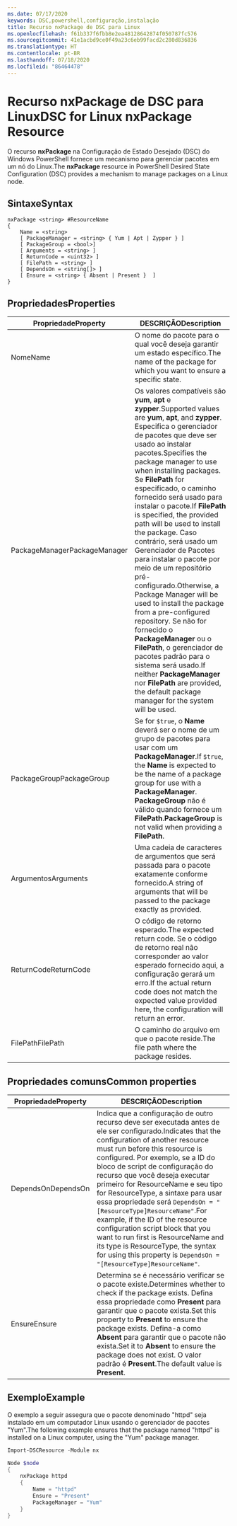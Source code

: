 ```yaml
---
ms.date: 07/17/2020
keywords: DSC,powershell,configuração,instalação
title: Recurso nxPackage de DSC para Linux
ms.openlocfilehash: f61b337f6fbb8e2ea48128642874f050787fc576
ms.sourcegitcommit: 41e1acbd9ce0f49a23c6eb99facd2c280d836836
ms.translationtype: HT
ms.contentlocale: pt-BR
ms.lasthandoff: 07/18/2020
ms.locfileid: "86464478"
---
```

# <a name="dsc-for-linux-nxpackage-resource"></a><span data-ttu-id="57486-103">Recurso nxPackage de DSC para Linux</span><span class="sxs-lookup"><span data-stu-id="57486-103">DSC for Linux nxPackage Resource</span></span>

<span data-ttu-id="57486-104">O recurso **nxPackage** na Configuração de Estado Desejado (DSC) do Windows PowerShell fornece um mecanismo para gerenciar pacotes em um nó do Linux.</span><span class="sxs-lookup"><span data-stu-id="57486-104">The **nxPackage** resource in PowerShell Desired State Configuration (DSC) provides a mechanism to manage packages on a Linux node.</span></span>

## <a name="syntax"></a><span data-ttu-id="57486-105">Sintaxe</span><span class="sxs-lookup"><span data-stu-id="57486-105">Syntax</span></span>

```Syntax
nxPackage <string> #ResourceName
{
    Name = <string>
    [ PackageManager = <string> { Yum | Apt | Zypper } ]
    [ PackageGroup = <bool>]
    [ Arguments = <string> ]
    [ ReturnCode = <uint32> ]
    [ FilePath = <string> ]
    [ DependsOn = <string[]> ]
    [ Ensure = <string> { Absent | Present }  ]
}
```

## <a name="properties"></a><span data-ttu-id="57486-106">Propriedades</span><span class="sxs-lookup"><span data-stu-id="57486-106">Properties</span></span>

|<span data-ttu-id="57486-107">Propriedade</span><span class="sxs-lookup"><span data-stu-id="57486-107">Property</span></span> |<span data-ttu-id="57486-108">DESCRIÇÃO</span><span class="sxs-lookup"><span data-stu-id="57486-108">Description</span></span> |
|---|---|
|<span data-ttu-id="57486-109">Nome</span><span class="sxs-lookup"><span data-stu-id="57486-109">Name</span></span> |<span data-ttu-id="57486-110">O nome do pacote para o qual você deseja garantir um estado específico.</span><span class="sxs-lookup"><span data-stu-id="57486-110">The name of the package for which you want to ensure a specific state.</span></span> |
|<span data-ttu-id="57486-111">PackageManager</span><span class="sxs-lookup"><span data-stu-id="57486-111">PackageManager</span></span> |<span data-ttu-id="57486-112">Os valores compatíveis são **yum**, **apt** e **zypper**.</span><span class="sxs-lookup"><span data-stu-id="57486-112">Supported values are **yum**, **apt**, and **zypper**.</span></span> <span data-ttu-id="57486-113">Especifica o gerenciador de pacotes que deve ser usado ao instalar pacotes.</span><span class="sxs-lookup"><span data-stu-id="57486-113">Specifies the package manager to use when installing packages.</span></span> <span data-ttu-id="57486-114">Se **FilePath** for especificado, o caminho fornecido será usado para instalar o pacote.</span><span class="sxs-lookup"><span data-stu-id="57486-114">If **FilePath** is specified, the provided path will be used to install the package.</span></span> <span data-ttu-id="57486-115">Caso contrário, será usado um Gerenciador de Pacotes para instalar o pacote por meio de um repositório pré-configurado.</span><span class="sxs-lookup"><span data-stu-id="57486-115">Otherwise, a Package Manager will be used to install the package from a pre-configured repository.</span></span> <span data-ttu-id="57486-116">Se não for fornecido o **PackageManager** ou o **FilePath**, o gerenciador de pacotes padrão para o sistema será usado.</span><span class="sxs-lookup"><span data-stu-id="57486-116">If neither **PackageManager** nor **FilePath** are provided, the default package manager for the system will be used.</span></span> |
|<span data-ttu-id="57486-117">PackageGroup</span><span class="sxs-lookup"><span data-stu-id="57486-117">PackageGroup</span></span> |<span data-ttu-id="57486-118">Se for `$true`, o **Name** deverá ser o nome de um grupo de pacotes para usar com um **PackageManager**.</span><span class="sxs-lookup"><span data-stu-id="57486-118">If `$true`, the **Name** is expected to be the name of a package group for use with a **PackageManager**.</span></span> <span data-ttu-id="57486-119">**PackageGroup** não é válido quando fornece um **FilePath**.</span><span class="sxs-lookup"><span data-stu-id="57486-119">**PackageGroup** is not valid when providing a **FilePath**.</span></span> |
|<span data-ttu-id="57486-120">Argumentos</span><span class="sxs-lookup"><span data-stu-id="57486-120">Arguments</span></span> |<span data-ttu-id="57486-121">Uma cadeia de caracteres de argumentos que será passada para o pacote exatamente conforme fornecido.</span><span class="sxs-lookup"><span data-stu-id="57486-121">A string of arguments that will be passed to the package exactly as provided.</span></span> |
|<span data-ttu-id="57486-122">ReturnCode</span><span class="sxs-lookup"><span data-stu-id="57486-122">ReturnCode</span></span> |<span data-ttu-id="57486-123">O código de retorno esperado.</span><span class="sxs-lookup"><span data-stu-id="57486-123">The expected return code.</span></span> <span data-ttu-id="57486-124">Se o código de retorno real não corresponder ao valor esperado fornecido aqui, a configuração gerará um erro.</span><span class="sxs-lookup"><span data-stu-id="57486-124">If the actual return code does not match the expected value provided here, the configuration will return an error.</span></span> |
|<span data-ttu-id="57486-125">FilePath</span><span class="sxs-lookup"><span data-stu-id="57486-125">FilePath</span></span> |<span data-ttu-id="57486-126">O caminho do arquivo em que o pacote reside.</span><span class="sxs-lookup"><span data-stu-id="57486-126">The file path where the package resides.</span></span> |

## <a name="common-properties"></a><span data-ttu-id="57486-127">Propriedades comuns</span><span class="sxs-lookup"><span data-stu-id="57486-127">Common properties</span></span>

|<span data-ttu-id="57486-128">Propriedade</span><span class="sxs-lookup"><span data-stu-id="57486-128">Property</span></span> |<span data-ttu-id="57486-129">DESCRIÇÃO</span><span class="sxs-lookup"><span data-stu-id="57486-129">Description</span></span> |
|---|---|
|<span data-ttu-id="57486-130">DependsOn</span><span class="sxs-lookup"><span data-stu-id="57486-130">DependsOn</span></span> |<span data-ttu-id="57486-131">Indica que a configuração de outro recurso deve ser executada antes de ele ser configurado.</span><span class="sxs-lookup"><span data-stu-id="57486-131">Indicates that the configuration of another resource must run before this resource is configured.</span></span> <span data-ttu-id="57486-132">Por exemplo, se a ID do bloco de script de configuração do recurso que você deseja executar primeiro for ResourceName e seu tipo for ResourceType, a sintaxe para usar essa propriedade será `DependsOn = "[ResourceType]ResourceName"`.</span><span class="sxs-lookup"><span data-stu-id="57486-132">For example, if the ID of the resource configuration script block that you want to run first is ResourceName and its type is ResourceType, the syntax for using this property is `DependsOn = "[ResourceType]ResourceName"`.</span></span> |
|<span data-ttu-id="57486-133">Ensure</span><span class="sxs-lookup"><span data-stu-id="57486-133">Ensure</span></span> |<span data-ttu-id="57486-134">Determina se é necessário verificar se o pacote existe.</span><span class="sxs-lookup"><span data-stu-id="57486-134">Determines whether to check if the package exists.</span></span> <span data-ttu-id="57486-135">Defina essa propriedade como **Present** para garantir que o pacote exista.</span><span class="sxs-lookup"><span data-stu-id="57486-135">Set this property to **Present** to ensure the package exists.</span></span> <span data-ttu-id="57486-136">Defina-a como **Absent** para garantir que o pacote não exista.</span><span class="sxs-lookup"><span data-stu-id="57486-136">Set it to **Absent** to ensure the package does not exist.</span></span> <span data-ttu-id="57486-137">O valor padrão é **Present**.</span><span class="sxs-lookup"><span data-stu-id="57486-137">The default value is **Present**.</span></span> |

## <a name="example"></a><span data-ttu-id="57486-138">Exemplo</span><span class="sxs-lookup"><span data-stu-id="57486-138">Example</span></span>

<span data-ttu-id="57486-139">O exemplo a seguir assegura que o pacote denominado "httpd" seja instalado em um computador Linux usando o gerenciador de pacotes "Yum".</span><span class="sxs-lookup"><span data-stu-id="57486-139">The following example ensures that the package named "httpd" is installed on a Linux computer, using the "Yum" package manager.</span></span>

```powershell
Import-DSCResource -Module nx

Node $node
{
    nxPackage httpd
    {
        Name = "httpd"
        Ensure = "Present"
        PackageManager = "Yum"
    }
}
```
